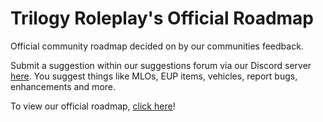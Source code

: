# Trilogy Roleplay's Official Roadmap
Official community roadmap decided on by our communities feedback.

Submit a suggestion within our suggestions forum via our Discord server [here](https://github.com/orgs/Trilogy-RP/projects/1). You suggest things like MLOs, EUP items, vehicles, report bugs, enhancements and more.

To view our official roadmap, [click here](https://github.com/orgs/Trilogy-RP/projects/1)!
